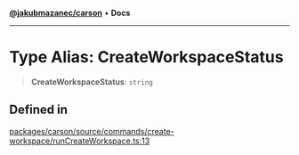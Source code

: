 [**@jakubmazanec/carson**](../README.md) • **Docs**

---

# Type Alias: CreateWorkspaceStatus

> **CreateWorkspaceStatus**: `string`

## Defined in

[packages/carson/source/commands/create-workspace/runCreateWorkspace.ts:13](https://github.com/jakubmazanec/tools/blob/2afd81e4680434017b6f838733fd5ccd928cec42/packages/carson/source/commands/create-workspace/runCreateWorkspace.ts#L13)
